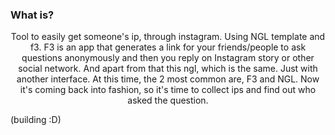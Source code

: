 <p align="center">
<h3>What is?</h3>
</p>
<p align="center">
Tool to easily get someone's ip, through instagram. Using NGL template and f3. F3 is an app that generates a link for your friends/people to ask questions anonymously and then you reply on Instagram story or other social network. And apart from that this ngl, which is the same. Just with another interface. At this time, the 2 most common are, F3 and NGL. Now it's coming back into fashion, so it's time to collect ips and find out who asked the question.
</p>
(building :D)
